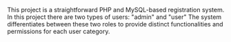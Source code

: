 This project is a straightforward PHP and MySQL-based registration system.
In this project there are two types of users: "admin" and "user" 
The system differentiates between these two roles to provide distinct functionalities and permissions for each user category.
